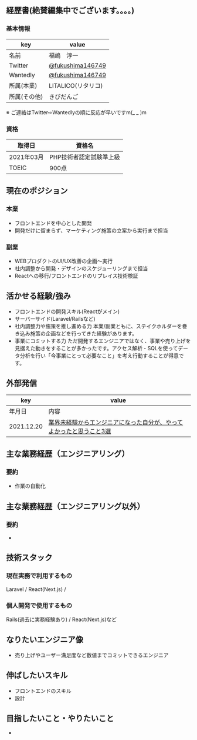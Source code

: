 ## 経歴書(絶賛編集中でございます。。。。)
### 基本情報
| key | value |
| ------------- | ------------- |
| 名前  | 福嶋　淳一 |
| Twitter |[@fukushima146749](https://twitter.com/fukushima146749)|
| Wantedly |[@fukushima146749](https://www.wantedly.com/id/fukushima146749)|
| 所属(本業) |LITALICO(リタリコ)|
| 所属(その他)|きびだんご|

※ ご連絡はTwitter⇨Wantedlyの順に反応が早いですm(_ _ )m

### 資格
| 取得日 | 資格名 |
| ------------- | ------------- |
| 2021年03月  | PHP技術者認定試験準上級 |
| TOEIC  | 900点 |

## 現在のポジション
### 本業
* フロントエンドを中心とした開発
* 開発だけに留まらず、マーケティング施策の立案から実行まで担当

### 副業
* WEBプロダクトのUI/UX改善の企画〜実行
* 社内調整から開発・デザインのスケジューリングまで担当
* Reactへの移行/フロントエンドのリプレイス技術検証

## 活かせる経験/強み
* フロントエンドの開発スキル(Reactがメイン)
* サーバーサイド(Laravel/Railsなど)
* 社内調整力や施策を推し進める力
本業/副業ともに、ステイクホルダーを巻き込み施策の企画などを行ってきた経験があります。
* 事業にコミットする力
ただ開発するエンジニアではなく、事業や売り上げを見据えた動きをすることが多かったです。アクセス解析・SQLを使ってデータ分析を行い「今事業にとって必要なこと」を考え行動することが得意です。


## 外部発信
| key | value |
| ------------- | ------------- |
| 年月日  | 内容 |
| 2021.12.20 |[業界未経験からエンジニアになった自分が、やってよかったと思うこと3選](https://qiita.com/Junichi_fukushima/items/b625322ea96b5a921f7e)|

## 主な業務経歴（エンジニアリング）
### 要約
* 作業の自動化


## 主な業務経歴（エンジニアリング以外）
### 要約
* 



## 技術スタック
### 現在実務で利用するもの
Laravel / React(Next.js) / 

### 個人開発で使用するもの
Rails(過去に実務経験あり) / React(Next.js)など

## なりたいエンジニア像
* 売り上げやユーザー満足度など数値までコミットできるエンジニア


## 伸ばしたいスキル
* フロントエンドのスキル
* 設計


## 目指したいこと・やりたいこと
* 
